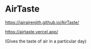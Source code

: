 # AirTaste

https://jairajrenjith.github.io/AirTaste/

https://airtaste.vercel.app/

(Gives the taste of air in a particular day)
